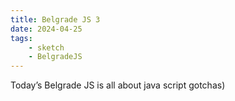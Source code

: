 ```yaml
---
title: Belgrade JS 3
date: 2024-04-25
tags:
    - sketch
    - BelgradeJS
---
```


Today’s Belgrade JS is all about java script gotchas)
